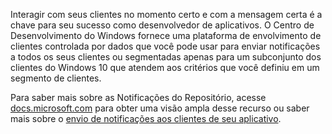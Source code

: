 ﻿Interagir com seus clientes no momento certo e com a mensagem certa é a chave para seu sucesso como desenvolvedor de aplicativos. O Centro de Desenvolvimento do Windows fornece uma plataforma de envolvimento de clientes controlada por dados que você pode usar para enviar notificações a todos os seus clientes ou segmentadas apenas para um subconjunto dos clientes do Windows 10 que atendem aos critérios que você definiu em um segmento de clientes.

Para saber mais sobre as Notificações do Repositório, acesse [docs.microsoft.com](https://docs.microsoft.com/windows/uwp/monetize/configure-your-app-to-receive-dev-center-notifications) para obter uma visão ampla desse recurso ou saber mais sobre o [envio de notificações aos clientes de seu aplicativo](https://docs.microsoft.com/en-us/windows/uwp/publish/send-push-notifications-to-your-apps-customers).
